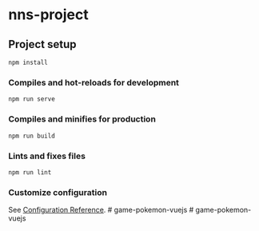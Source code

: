 # nns-project

## Project setup
```
npm install
```

### Compiles and hot-reloads for development
```
npm run serve
```

### Compiles and minifies for production
```
npm run build
```

### Lints and fixes files
```
npm run lint
```

### Customize configuration
See [Configuration Reference](https://cli.vuejs.org/config/).
#   g a m e - p o k e m o n - v u e j s  
 #   g a m e - p o k e m o n - v u e j s  
 